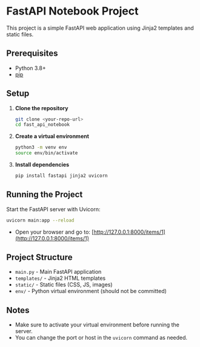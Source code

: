 # FastAPI Notebook Project

This project is a simple FastAPI web application using Jinja2 templates and static files.

## Prerequisites
- Python 3.8+
- [pip](https://pip.pypa.io/en/stable/)

## Setup

1. **Clone the repository**
   ```bash
   git clone <your-repo-url>
   cd fast_api_notebook
   ```

2. **Create a virtual environment**
   ```bash
   python3 -m venv env
   source env/bin/activate
   ```

3. **Install dependencies**
   ```bash
   pip install fastapi jinja2 uvicorn
   ```

## Running the Project

Start the FastAPI server with Uvicorn:

```bash
uvicorn main:app --reload
```

- Open your browser and go to: [http://127.0.0.1:8000/items/1](http://127.0.0.1:8000/items/1)

## Project Structure

- `main.py` - Main FastAPI application
- `templates/` - Jinja2 HTML templates
- `static/` - Static files (CSS, JS, images)
- `env/` - Python virtual environment (should not be committed)

## Notes
- Make sure to activate your virtual environment before running the server.
- You can change the port or host in the `uvicorn` command as needed. 